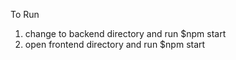 To Run

1) change to backend directory and run $npm start
2) open frontend directory and run $npm start
